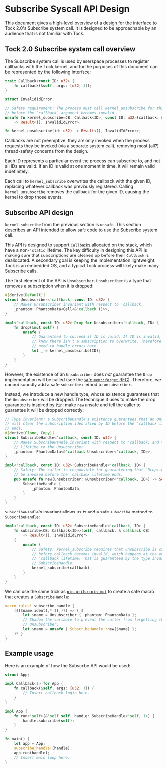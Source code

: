 Subscribe Syscall API Design
============================

This document gives a high-level overview of a design for the interface to Tock
2.0's Subscribe system call. It is designed to be approachable by an audience
that is not familiar with Tock.

## Tock 2.0 Subscribe system call overview

The Subscribe system call is used by userspace processes to register callbacks
with the Tock kernel, and for the purposes of this document can be represented
by the following interface:

```rust
trait Callback<const ID: u32> {
    fn callback(&self, args: [u32; 3]);
}

struct InvalidIdError;

// Safety requirement: The process must call kernel_unsubscribe for this ID
// before the `callback` argument becomes invalid.
unsafe fn kernel_subscribe<CB: Callback<ID>, const ID: u32>(callback: &CB)
    -> Result<(), InvalidIdError>;

fn kernel_unsubscribe(id: u32) -> Result<(), InvalidIdError>;
```

Callbacks are not preemptive: they are only invoked when the process requests
they be invoked (via a separate system call), removing most (all?) thread-safety
concerns from the design.

Each ID represents a particular event the process can subscribe to, and not all
IDs are valid. If an ID is valid at one moment in time, it will remain valid
indefinitely.

Each call to `kernel_subscribe` overwrites the callback with the given ID,
replacing whatever callback was previously registered. Calling
`kernel_unsubscribe` removes the callback for the given ID, causing the kernel
to drop those events.

## Subscribe API design

`kernel_subscribe` from the previous section is `unsafe`. This section describes
an API intended to allow safe code to use the Subscribe system call.

This API is designed to support `Callback`s allocated on the stack, which have a
non-`'static` lifetime. The key difficulty in designing this API is making sure
that subscriptions are cleaned up before their `Callback` is deallocated. A
secondary goal is keeping the implementation lightweight: Tock is an embedded
OS, and a typical Tock process will likely make many Subscribe calls.

The first element of the API is `Unsubscriber`. `Unsubscriber` is a type that
removes a subscription when it is dropped:

```rust
#[derive(Default)]
struct Unsubscriber<'callback, const ID: u32> {
    // Makes Unsubscriber invariant with respect to 'callback.
    _phantom: PhantomData<Cell<&'callback ()>>,
}

impl<'callback, const ID: u32> Drop for Unsubscriber<'callback, ID> {
    fn drop(&mut self) {
        unsafe {
            // Guaranteed to succeed if ID is valid. If ID is invalid, then we
            // know there isn't a subscription to overwrite. Therefore we don't
            // need to handle errors here.
            let _ = kernel_unsubscribe(ID);
        }
    }
}
```

However, the existence of an `Unsubscriber` does *not* guarantee the `Drop`
implementation will be called (see the [safe `mem::forget`
RFC](https://rust-lang.github.io/rfcs/1066-safe-mem-forget.html)). Therefore, we
cannot soundly add a safe `subscribe` method to `Unsubscriber`.

Instead, we introduce a new handle type, whose existence guarantees that the
`Unsubscriber` will be dropped. The technique it uses to make the drop guarantee
is inspired by [`Pin`](https://doc.rust-lang.org/core/pin/index.html): make
`new` unsafe and tell the caller to guarantee it will be dropped correctly:

```rust
// Type invariant: a SubscribeHandle's existence guarantees that an Unsubscriber
// will clear the subscription identified by ID before the 'callback lifetime
// ends.
#[derive(Clone, Copy)]
struct SubscribeHandle<'callback, const ID: u32> {
    // Makes SubscribeHandle invariant with respect to 'callback, and ties its
    // lifetime to the Unsubscriber.
    _phantom: PhantomData<&'callback Unsubscriber<'callback, ID>>,
}

impl<'callback, const ID: u32> SubscribeHandle<'callback, ID> {
    // Safety: The caller is responsible for guaranteeing that `Drop::drop` will
    // be invoked before the 'callback lifetime ends.
    pub unsafe fn new(unsubscriber: &Unsubscriber<'callback, ID>) -> Self {
        SubscribeHandle {
            _phantom: PhantomData,
        }
    }
}
```

`SubscribeHandle`'s invariant allows us to add a safe `subscribe` method to
`SubscribeHandle`:

```rust
impl<'callback, const ID: u32> SubscribeHandle<'callback, ID> {
    fn subscribe<CB: Callback<ID>>(self, callback: &'callback CB)
        -> Result<(), InvalidIdError>
    {
        unsafe {
            // Safety: kernel_subscribe requires that unsubscribe is called
            // before callback becomes invalid, which happens at the end of the
            // 'callback lifetime. That is guaranteed by the type invariant of
            // SubscribeHandle.
            kernel_subscribe(callback)
        }
    }
}
```

We can use the same trick as
[`pin-utils::pin_mut`](https://docs.rs/pin-utils/0.1.0/pin_utils/macro.pin_mut.html)
to create a safe macro that creates a `SubscribeHandle`:

```rust
macro_rules! subscribe_handle {
    ($($name:ident),* $(,)?) => { $(
        let $name = Unsubscriber { _phantom: PhantomData };
        // Shadow the variable to prevent the caller from forgetting the
        // Unsubscriber.
        let $name = unsafe { SubscribeHandle::new($name) };
    )* }
}
```

## Example usage

Here is an example of how the Subscribe API would be used:

```rust
struct App;

impl Callback<1> for App {
    fn callback(&self, args: [u32; 3]) {
        // Insert callback logic here.
    }
}

impl App {
    fn run<'self>(&'self self, handle: SubscribeHandle<'self, 1>) {
        handle.subscribe(self);
    }
}

fn main() {
    let app = App;
    subscribe_handle!(handle);
    app.run(handle);
    // Insert main loop here.
}
```
